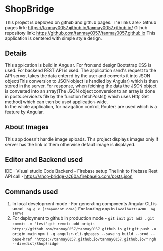 # ShopBridge

This project is deployed on github and github pages. The links are:-
Github pages link: https://tanmay0057.github.io/tanmay0057.github.io/
Github repository link: https://github.com/tanmay0057/tanmay0057.github.io
This application is centered with simple style design.

## Details

This application is build in Angular. For frontend design Bootstrap CSS is used.
For backend REST API is used. The application send's request to the API server, takes the data entered by the user and converts it into JSON object(This conversion to JSON object is handled by Angular) which is then stored in the server. For response, when fetching the data the JSON object is converted into an array(The JSON object conversion to an array is done in posts.service.ts file by the function fetchPosts() which uses Http Get method) which can then be used application-wide.  
In the whole application, for navigation control, Routers are used which is a feature by Angular.

## About Images

This app doesn't handle image uploads. This project displays images only if server has the link of them otherwise default image is displayed. 

## Editor and Backend used

IDE - Visual studio Code
Backend - Firebase setup
          The link to firebase Rest API call - https://shop-bridge-a260a.firebaseio.com/posts.json

## Commands used

1) In local development mode - 
   For generating components Angular CLI is used - `ng g c [component-name]`
   For loading app in `localhost:4200` - `ng serve`
2) For deployment to github in production mode -
   `git init`
   `git add .`
   `git commit -m "test"`
   `git remote add origin https://github.com/tanmay0057/tanmay0057.github.io.git`
   `git push -u origin main`
   `npm i -g angular-cli-ghpages --save`
   `ng build --prod --base-href "https://tanmay0057.github.io/tanmay0057.github.io/"`
   `ngh --dir=dist/ShopBridge`
  